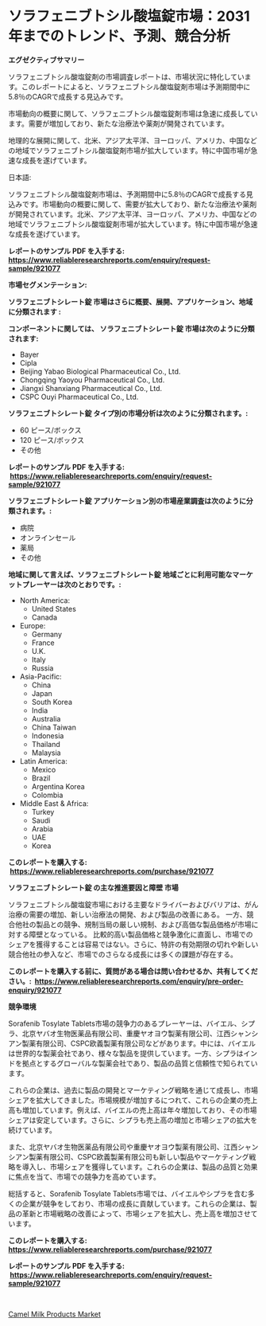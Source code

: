 <p><h1>ソラフェニブトシル酸塩錠市場：2031年までのトレンド、予測、競合分析</h1></p><p><strong>エグゼクティブサマリー</strong></p>
<p><p>ソラフェニブトシル酸塩錠剤の市場調査レポートは、市場状況に特化しています。このレポートによると、ソラフェニブトシル酸塩錠剤市場は予測期間中に5.8％のCAGRで成長する見込みです。</p><p>市場動向の概要に関して、ソラフェニブトシル酸塩錠剤市場は急速に成長しています。需要が増加しており、新たな治療法や薬剤が開発されています。</p><p>地理的な展開に関して、北米、アジア太平洋、ヨーロッパ、アメリカ、中国などの地域でソラフェニブトシル酸塩錠剤市場が拡大しています。特に中国市場が急速な成長を遂げています。</p><p>日本語:</p><p>ソラフェニブトシル酸塩錠剤市場は、予測期間中に5.8％のCAGRで成長する見込みです。市場動向の概要に関して、需要が拡大しており、新たな治療法や薬剤が開発されています。北米、アジア太平洋、ヨーロッパ、アメリカ、中国などの地域でソラフェニブトシル酸塩錠剤市場が拡大しています。特に中国市場が急速な成長を遂げています。</p></p>
<p><strong>レポートのサンプル PDF を入手する: <a href="https://www.reliableresearchreports.com/enquiry/request-sample/921077">https://www.reliableresearchreports.com/enquiry/request-sample/921077</a></strong></p>
<p><strong>市場セグメンテーション:</strong></p>
<p><strong> ソラフェニブトシレート錠 市場はさらに概要、展開、アプリケーション、地域に分類されます :</strong></p>
<p><strong>コンポーネントに関しては、 ソラフェニブトシレート錠 市場は次のように分類されます: &nbsp;</strong></p>
<p><ul><li>Bayer</li><li>Cipla</li><li>Beijing Yabao Biological Pharmaceutical Co., Ltd.</li><li>Chongqing Yaoyou Pharmaceutical Co., Ltd.</li><li>Jiangxi Shanxiang Pharmaceutical Co., Ltd.</li><li>CSPC Ouyi Pharmaceutical Co., Ltd.</li></ul></p>
<p><strong> ソラフェニブトシレート錠 タイプ別の市場分析は次のように分類されます。:</strong></p>
<p><ul><li>60 ピース/ボックス</li><li>120 ピース/ボックス</li><li>その他</li></ul></p>
<p><strong>レポートのサンプル PDF を入手する: &nbsp;<a href="https://www.reliableresearchreports.com/enquiry/request-sample/921077">https://www.reliableresearchreports.com/enquiry/request-sample/921077</a></strong></p>
<p><strong> ソラフェニブトシレート錠 アプリケーション別の市場産業調査は次のように分類されます。:</strong></p>
<p><ul><li>病院</li><li>オンラインセール</li><li>薬局</li><li>その他</li></ul></p>
<p><strong>地域に関して言えば、ソラフェニブトシレート錠 地域ごとに利用可能なマーケットプレーヤーは次のとおりです。:</strong></p>
<p><ul>
    <li>
        North America:
        <ul>
            <li>United States</li>
            <li>Canada</li>
        </ul>
    </li>
    <li>
        Europe:
        <ul>
            <li>Germany</li>
            <li>France</li>
            <li>U.K.</li>
            <li>Italy</li>
            <li>Russia</li>
        </ul>
    </li>
    <li>
        Asia-Pacific:
        <ul>
            <li>China</li>
            <li>Japan</li>
            <li>South Korea</li>
            <li>India</li>
            <li>Australia</li>
            <li>China Taiwan</li>
            <li>Indonesia</li>
            <li>Thailand</li>
            <li>Malaysia</li>
        </ul>
    </li>
    <li>
        Latin America:
        <ul>
            <li>Mexico</li>
            <li>Brazil</li>
            <li>Argentina Korea</li>
            <li>Colombia</li>
        </ul>
    </li>
    <li>
        Middle East & Africa:
        <ul>
            <li>Turkey</li>
            <li>Saudi</li>
            <li>Arabia</li>
            <li>UAE</li>
            <li>Korea</li>
        </ul>
    </li>
    </ul></p>
<p><strong>このレポートを購入する: &nbsp;<a href="https://www.reliableresearchreports.com/purchase/921077">https://www.reliableresearchreports.com/purchase/921077</a></strong></p>
<p><strong>ソラフェニブトシレート錠 の主な推進要因と障壁 市場</strong></p>
<p><p>ソラフェニブトシル酸塩錠市場における主要なドライバーおよびバリアは、がん治療の需要の増加、新しい治療法の開発、および製品の改善にある。 一方、競合他社の製品との競争、規制当局の厳しい規制、および高価な製品価格が市場に対する障壁となっている。 比較的高い製品価格と競争激化に直面し、市場でのシェアを獲得することは容易ではない。さらに、特許の有効期限の切れや新しい競合他社の参入など、市場でのさらなる成長には多くの課題が存在する。</p></p>
<p><strong>このレポートを購入する前に、質問がある場合は問い合わせるか、共有してください。:&nbsp; <a href="https://www.reliableresearchreports.com/enquiry/pre-order-enquiry/921077">https://www.reliableresearchreports.com/enquiry/pre-order-enquiry/921077</a></strong></p>
<p><strong>競争環境</strong></p>
<p><p>Sorafenib Tosylate Tablets市場の競争力のあるプレーヤーは、バイエル、シプラ、北京ヤバオ生物医薬品有限公司、重慶ヤオヨウ製薬有限公司、江西シャンシアン製薬有限公司、CSPC欧義製薬有限公司などがあります。中には、バイエルは世界的な製薬会社であり、様々な製品を提供しています。一方、シプラはインドを拠点とするグローバルな製薬会社であり、製品の品質と信頼性で知られています。</p><p>これらの企業は、過去に製品の開発とマーケティング戦略を通じて成長し、市場シェアを拡大してきました。市場規模が増加するにつれて、これらの企業の売上高も増加しています。例えば、バイエルの売上高は年々増加しており、その市場シェアは安定しています。さらに、シプラも売上高の増加と市場シェアの拡大を続けています。</p><p>また、北京ヤバオ生物医薬品有限公司や重慶ヤオヨウ製薬有限公司、江西シャンシアン製薬有限公司、CSPC欧義製薬有限公司も新しい製品やマーケティング戦略を導入し、市場シェアを獲得しています。これらの企業は、製品の品質と効果に焦点を当て、市場での競争力を高めています。</p><p>総括すると、Sorafenib Tosylate Tablets市場では、バイエルやシプラを含む多くの企業が競争をしており、市場の成長に貢献しています。これらの企業は、製品の革新と市場戦略の改善によって、市場シェアを拡大し、売上高を増加させています。</p></p>
<p><strong>このレポートを購入する: &nbsp; <a href="https://www.reliableresearchreports.com/purchase/921077">https://www.reliableresearchreports.com/purchase/921077</a></strong></p>
<p><strong>レポートのサンプル PDF を入手する: &nbsp;<a href="https://www.reliableresearchreports.com/enquiry/request-sample/921077">https://www.reliableresearchreports.com/enquiry/request-sample/921077</a></strong><strong></strong></p>
<p>&nbsp;</p>
<p><p><a href="https://github.com/Sinjinluong3e0awx2m195k76/Market-Research-Report-List-1/blob/main/camel-milk-products-market.md">Camel Milk Products Market</a></p></p>
